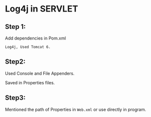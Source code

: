 # Log4j in SERVLET
## Step 1:
Add dependencies in Pom.xml

`Log4j,
Used Tomcat 6.`

## Step2:
Used Console and File Appenders.

Saved in Properties files.

## Step3:
Mentioned the path of Properties in `Web.xml`
or use directly in program.




